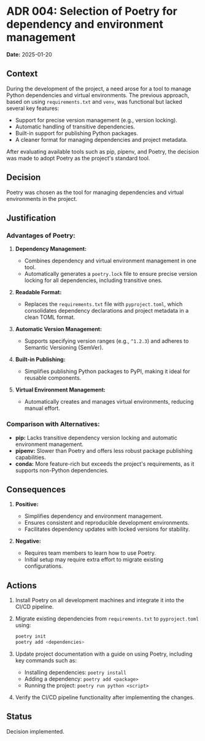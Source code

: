 # ADR 004: Selection of Poetry for dependency and environment management

**Date:** 2025-01-20

## Context

During the development of the project, a need arose for a tool to manage Python dependencies and virtual environments. The previous approach, based on using `requirements.txt` and `venv`, was functional but lacked several key features:

- Support for precise version management (e.g., version locking).
- Automatic handling of transitive dependencies.
- Built-in support for publishing Python packages.
- A cleaner format for managing dependencies and project metadata.

After evaluating available tools such as pip, pipenv, and Poetry, the decision was made to adopt Poetry as the project's standard tool.

## Decision

Poetry was chosen as the tool for managing dependencies and virtual environments in the project.

## Justification

### Advantages of Poetry:

1. **Dependency Management:**
   - Combines dependency and virtual environment management in one tool.
   - Automatically generates a `poetry.lock` file to ensure precise version locking for all dependencies, including transitive ones.

2. **Readable Format:**
   - Replaces the `requirements.txt` file with `pyproject.toml`, which consolidates dependency declarations and project metadata in a clean TOML format.

3. **Automatic Version Management:**
   - Supports specifying version ranges (e.g., `^1.2.3`) and adheres to Semantic Versioning (SemVer).

4. **Built-in Publishing:**
   - Simplifies publishing Python packages to PyPI, making it ideal for reusable components.

5. **Virtual Environment Management:**
   - Automatically creates and manages virtual environments, reducing manual effort.

### Comparison with Alternatives:

- **pip:** Lacks transitive dependency version locking and automatic environment management.
- **pipenv:** Slower than Poetry and offers less robust package publishing capabilities.
- **conda:** More feature-rich but exceeds the project's requirements, as it supports non-Python dependencies.

## Consequences

1. **Positive:**
   - Simplifies dependency and environment management.
   - Ensures consistent and reproducible development environments.
   - Facilitates dependency updates with locked versions for stability.

2. **Negative:**
   - Requires team members to learn how to use Poetry.
   - Initial setup may require extra effort to migrate existing configurations.

## Actions

1. Install Poetry on all development machines and integrate it into the CI/CD pipeline.

2. Migrate existing dependencies from `requirements.txt` to `pyproject.toml` using:

   ```bash
   poetry init
   poetry add <dependencies>
   ```

3. Update project documentation with a guide on using Poetry, including key commands such as:
   - Installing dependencies: `poetry install`
   - Adding a dependency: `poetry add <package>`
   - Running the project: `poetry run python <script>`

4. Verify the CI/CD pipeline functionality after implementing the changes.

## Status

Decision implemented.